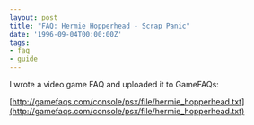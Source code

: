 ```yaml
---
layout: post
title: "FAQ: Hermie Hopperhead - Scrap Panic"
date: '1996-09-04T00:00:00Z'
tags:
- faq
- guide
---
```


I wrote a video game FAQ and uploaded it to GameFAQs:

[http://gamefaqs.com/console/psx/file/hermie_hopperhead.txt](http://gamefaqs.com/console/psx/file/hermie_hopperhead.txt)
